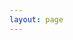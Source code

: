 ```yaml
---
layout: page
---
```


<script setup>

  import {
    VPTeamPage,
    VPTeamPageTitle,
    VPTeamMembers,
    VPTeamPageSection
  } from 'vitepress/theme'
  
  const founders = [
    {
      avatar: 'https://avatars.githubusercontent.com/u/7852021?v=4',
      name: 'Aaron Hunter',
      title: 'PhD student at University of California Santa Cruz',
      links: [
        { icon: 'github', link: 'https://github.com/2ahunter' },
        // { icon: 'linkedin', link: '' }
      ]
    },
    {
      avatar: 'https://avatars.githubusercontent.com/u/34257319?v=4',
      name: 'Carlos Espinosa',
      title: 'PhD student at University of California Santa Cruz',
      links: [
        { icon: 'github', link: 'https://github.com/caiespin' },
        { icon: 'linkedin', link: 'https://www.linkedin.com/in/carlosisaacespinosa/' }
      ]
    },
  ]

  const contributor = [
    {
      avatar: 'https://avatars.githubusercontent.com/u/84729149?v=4',
      name: 'Aniruddha Thakre',
      title: 'B.Tech Student at Veermata Jijabai Technological Institute, Mumbai',
      links: [
        { icon: 'github', link: 'https://github.com/Aniruddha1261' },
        { icon: 'linkedin', link: 'https://www.linkedin.com/in/aniruddha-thakre-992a92213/' }
      ]
    },
    {
      avatar: 'https://avatars.githubusercontent.com/u/88685125?v=4',
      name: 'Chiling Han',
      title: '',
      links: [
        { icon: 'github', link: 'https://github.com/25ChilingH' },
        // { icon: 'linkedin', link: '' }
      ]
    },
    {
      avatar: 'https://avatars.githubusercontent.com/u/33845372?v=4',
      name: 'Damodar Datta',
      title: 'Research Assistant @ RRC, IIIT Hyderabad',
      links: [
        { icon: 'github', link: 'https://github.com/damodardatta' },
        { icon: 'linkedin', link: 'https://www.linkedin.com/in/damodar-datta-kancharla-745919129/?originalSubdomain=in' }
      ]
    },
  ]
</script>

<VPTeamPage>
  <VPTeamPageTitle>
    <template #title>
      Our Team
    </template>
    <template #lead>
      Founders
    </template>
  </VPTeamPageTitle>
  <VPTeamMembers size="medium" :members="founders"/>
  <VPTeamPageSection>
   <template #title>Contributors</template>
   <template #lead></template>
   <template #members>
  <VPTeamMembers size="small" :members="contributor" />
  </template>
  </VPTeamPageSection>
</VPTeamPage>
